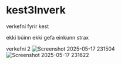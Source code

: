 # kest3lnverk
verkefni fyrir kest


ekki búinn ekki gefa einkunn strax






verkefni
2
![Screenshot 2025-05-17 231504](https://github.com/user-attachments/assets/e9953633-4adf-432b-a367-7832c2e54a9d)
![Screenshot 2025-05-17 231622](https://github.com/user-attachments/assets/f63b543c-edc7-4c4c-847f-b52a04acd179)
